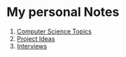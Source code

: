 # My personal Notes

1. [Computer Science Topics](CS%20Topics.md)
2. [Project Ideas](project%20ideas.md)
3. [Interviews](Interviews.md)
